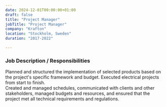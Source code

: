 ```yaml
---
date: 2024-12-01T00:00:00+01:00
draft: false
title: "Project Manager"
jobTitle: "Project Manager"
company: "Krafton"
location: "Stockholm, Sweden"
duration: "2017-2022"

---
```

### Job Description / Responsibilities

Planned and structured the implementation of selected products based on the project's specific framework and budget.
Executed electrical projects from start to finish.  
Created and managed schedules, communicated with clients and other stakeholders, managed budgets and resources, and ensured that the project met all technical requirements and regulations.